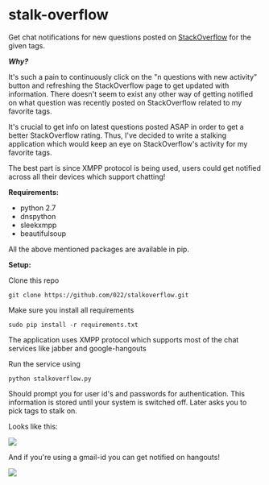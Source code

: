stalk-overflow
=============
Get chat notifications for new questions posted on [StackOverflow] for the given tags.


***Why?***

It's such a pain to continuously click on the "n questions with new activity" button and refreshing the StackOverflow page to get updated with information. There doesn't seem to exist any other way of getting notified on what question was recently posted on StackOverflow related to my favorite tags.

It's crucial to get info on latest questions posted ASAP in order to get a better StackOverflow rating. Thus, I've decided to write a stalking application which would keep an eye on StackOverflow's activity for my favorite tags.

The best part is since XMPP protocol is being used, users could get notified across all their devices which support chatting!


**Requirements:**

* python 2.7
* dnspython
* sleekxmpp
* beautifulsoup

All the above mentioned packages are available in pip.


**Setup:**

Clone this repo

`git clone https://github.com/022/stalkoverflow.git`

Make sure you install all requirements

`sudo pip install -r requirements.txt`

The application uses XMPP protocol which supports most of the chat services like jabber and google-hangouts

Run the service using

`python stalkoverflow.py`

Should prompt you for user id's and passwords for authentication. This information is stored until your system is switched off. Later asks you to pick tags to stalk on.

Looks like this:

![](http://s30.postimg.org/60l0swy5t/terminal_scrot.png)

And if you're using a gmail-id you can get notified on hangouts!

![](http://s4.postimg.org/i0nghcn3x/chat_preview.png)



[StackOverflow]:http://stackoverflow.com/
